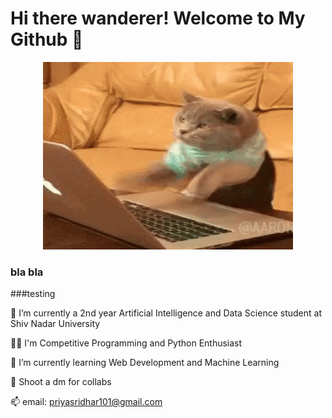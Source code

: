 # Hi there wanderer! Welcome to My Github 👋

<p align="center">
  <img src="cat-computer.gif" alt="Programming Kitty" width="400" height="300" />
</p>

### bla bla
###testing

🏫 I’m currently a 2nd year Artificial Intelligence and Data Science student at Shiv Nadar University

👩‍💻 I'm Competitive Programming and Python Enthusiast

🌱 I’m currently learning Web Development and Machine Learning

📱 Shoot a dm for collabs

📫 email: priyasridhar101@gmail.com
